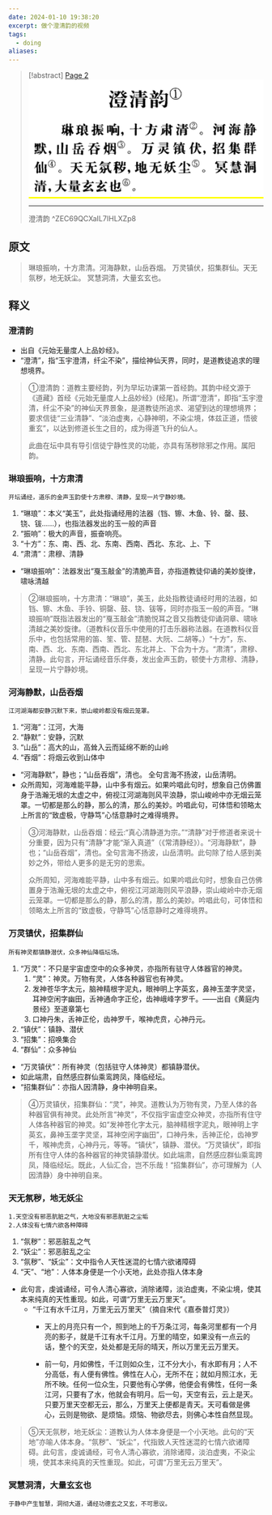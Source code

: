 ```yaml
---
date: 2024-01-10 19:38:20
excerpt: 做个澄清韵的视频
tags:
  - doing
aliases:
---
```

> [!abstract] [Page 2](zotero://open-pdf/library/items/IL7IHLXZ?page=8&annotation=ZEC69QCX) <mark style="color: #ffd400;">![](08-Assets/images/zotero/ZEC69QCX.png)</mark>
> 
> * * *
> 
> 澄清韵
> ^ZEC69QCXaIL7IHLXZp8

## 原文

> 琳琅振响，十方肃清。河海静默，山岳吞烟。
> 万灵镇伏，招集群仙。天无氛秽，地无妖尘。
> 冥慧洞清，大量玄玄也。

## 释义

### 澄清韵

- 出自《元始无量度人上品妙经》。
- “澄清”，指“玉宇澄清，纤尘不染”，描绘神仙天界，同时，是道教徒追求的理想境界。

> ①澄清韵：道教主要经韵，列为早坛功课第一首经韵。其韵中经文源于《道藏》首经《元始无量度人上品妙经》(经尾)。所谓“澄清”，即指“玉宇澄清，纤尘不染”的神仙天界景象，是道教徒所追求、渴望到达的理想境界；要求信徒“三业清静”、“淡泊虚夷，心静神明，不染尘境，体兹正道，悟彼重玄”，以达到修道长生之目的，成为得道飞升的仙人。
> 
> 此曲在坛中具有导引信徒宁静性灵的功能，亦具有荡秽除邪之作用。属阳韵。

### 琳琅振响，十方肃清
	开坛诵经，道乐的金声玉韵使十方肃穆、清静，呈现一片宁静妙境。
1. “琳琅”：本义“美玉”，此处指诵经用的法器（铛、镲、木鱼、铃、罄、鼓、铙、钹……），也指法器发出的玉一般的声音
2. “振响”：极大的声音，振奋响亮。
3. “十方”：东、南、西、北、东南、西南、西北、东北、上、下
4. “肃清”：肃穆、清静
- “琳琅振响”：法器发出“戛玉敲金”的清脆声音，亦指道教徒仰诵的美妙旋律，啸咏清越

> ②琳琅振响，十方肃清：“琳琅”，美玉，此处指教徒诵经时用的法器，如铛、镲、木鱼、手铃、铜罄、鼓、铙、钹等，同时亦指玉一般的声音。“琳琅振响”既指法器发出的“戛玉敲金”清脆悦耳之音又指教徒仰诵洞章、啸咏清越之美妙旋律。（道教科仪音乐中使用的打击乐器称法器。在道教科仪音乐中，也包括常用的笛、笙、管、琵琶、大阮、二胡等。）“十方”，东、南、西、北、东南、西南、西北、东北并上、下合为十方。“肃清”，肃穆、清静。此句言，开坛诵经音乐伴奏，发出金声玉韵，顿使十方肃穆、清静，呈现一片宁静妙境。

### 河海静默，山岳吞烟
	江河湖海都安静沉默下来，崇山峻岭都没有烟云笼罩。
1. “河海”：江河，大海
2. “静默”：安静，沉默
3. “山岳”：高大的山，高耸入云而延绵不断的山岭
4. “吞烟”：将烟云收到山体中
- “河海静默”，静也；“山岳吞烟”，清也。 全句言海不扬波，山岳清明。
- 众所周知，河海难能平静，山中多有烟云。如果吟唱此句时，想象自己仿佛置身于浩瀚无垠的太虚之中，俯视江河湖海则风平浪静，崇山峻岭中亦无烟云笼罩。一切都是那么的静，那么的清，那么的美妙。吟唱此句，可体悟和领略太上所言的“致虚极，守静笃”心恬意静时之难得境界。

> ③河海静默，山岳吞烟：经云:“真心清静道为宗。”“清静”对于修道者来说十分重要，因为只有“清静”才能“渐入真道”（《常清静经》）。“河海静默”，静也；“山岳吞烟”，清也。全句言海不扬波，山岳清明。此句除了给人感到美妙之外，带给人更多的是无穷的思索。
> 
> 众所周知，河海难能平静，山中多有烟云。如果吟唱此句时，想象自己仿佛置身于浩瀚无垠的太虚之中，俯视江河湖海则风平浪静，崇山峻岭中亦无烟云笼罩。一切都是那么的静，那么的清，那么的美妙。吟唱此句，可体悟和领略太上所言的“致虚极，守静笃”心恬意静时之难得境界。

### 万灵镇伏，招集群仙
	所有神灵都镇静潜伏，众多神仙降临坛场。
1. “万灵”：不只是宇宙虚空中的众多神灵，亦指所有驻守人体器官的神灵。
	1. “灵”：神灵。万物有灵，人体各种器官也有神灵。
	2. 发神苍华字太元，脑神精根字泥丸，眼神明上字英玄，鼻神玉垄字灵坚，耳神空闲字幽田，舌神通命字正伦，齿神峨峰字罗千。——出自《黄庭内景经》至道章第七
	3. 口神丹朱，舌神正伦，齿神罗千，喉神虎贲，心神丹元。
2. “镇伏”：镇静、潜伏
3. “招集”：招唤集合
4. “群仙”：众多神仙
- “万灵镇伏”：所有神灵（包括驻守人体神灵）都镇静潜伏。
- 如此端肃，自然感应群仙乘鸾跨凤，降临经坛。
- “招集群仙”：亦指人因清静，身中神明自来。

> ④万灵镇伏，招集群仙：“灵”，神灵。道教认为万物有灵，乃至人体的各种器官俱有神灵。此处所言“神灵”，不仅指宇宙虚空众神灵，亦指所有住守人体各种器官的神灵。如“发神苍化字太元，脑神精根字泥丸，眼神明上字英玄，鼻神玉垄字灵坚，耳神空闲字幽田”，口神丹朱，舌神正伦，齿神罗千，喉神虎贲，心神丹元，等等。“镇伏”，镇静、潜伏。“万灵镇伏”，即指所有住守人体的各种器官的神灵镇静潜伏。如此端肃，自然感应群仙乘鸾跨凤，降临经坛。既此，人仙汇合，岂不乐哉！“招集群仙”，亦可理解为（人因清静）身中神明自来。 

### 天无氛秽，地无妖尘
	1.天空没有邪恶肮脏之气，大地没有邪恶肮脏之尘垢
	2.人体没有七情六欲各种障碍
1. “氛秽”：邪恶脏乱之气
2. “妖尘”：邪恶脏乱之尘
3. “氛秽”、“妖尘”：文中指令人天性迷混的七情六欲诸障碍
4. “天”、“地”：人体本身便是一个小天地，此处亦指人体本身
- 此句言，虔诚诵经，可令人清心寡欲，消除诸障，淡泊虚夷，不染尘境，使其本来纯真的天性重现。如此，可谓“万里无云万里天”。
	- “千江有水千江月，万里无云万里天”（摘自宋代《嘉泰普灯灵》）
		- 天上的月亮只有一个，照到地上的千万条江河，每条河里都有一个月亮的影子，就是千江有水千江月。万里的晴空，如果没有一点云的话，整个的天空，处处都是无际的晴天，所以万里无云万里天。

		- 前一句，月如佛性，千江则如众生，江不分大小，有水即有月；人不分高低，有人便有佛性。佛性在人心，无所不在；就如月照江水，无所不映。任何一位众生，只要他有心学佛，他便会有佛性，任何一条江河，只要有了水，他就会有明月。后一句，天空有云，云上是天。只要万里天空都无云，那么，万里天上便都是青天。天可看做是佛心，云则是物欲、是烦恼。烦恼、物欲尽去，则佛心本性自然显现。

> ⑤天无氛秽，地无妖尘：道教认为人体本身便是一个小天地。此句的“天地”亦喻人体本身。“氛秽”、“妖尘”，代指致人天性迷混的七情六欲诸障碍。此句言，虔诚诵经，可令人清心寡欲，消除诸障，淡泊虚夷，不染尘境，使其本来纯真的天性重现。如此，可谓“万里无云万里天”。

### 冥慧洞清，大量玄玄也
	于静中产生智慧，洞彻大道，诵经功德玄之又玄，不可思议。